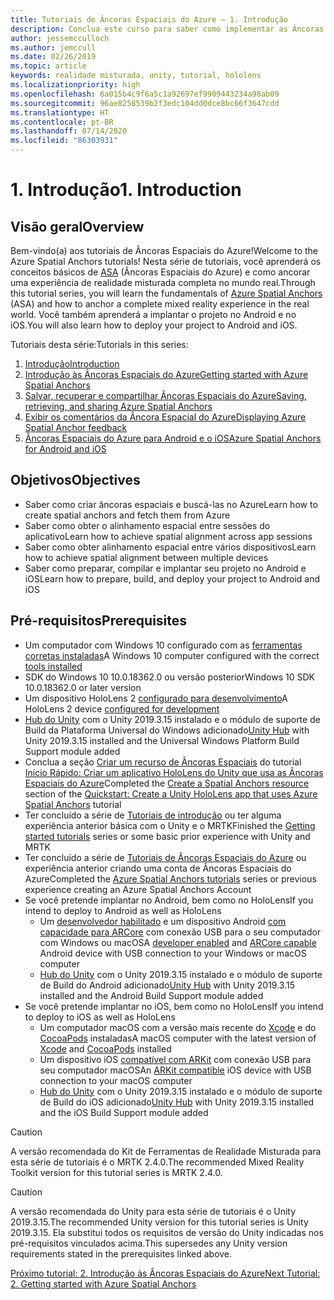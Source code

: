 ```yaml
---
title: Tutoriais de Âncoras Espaciais do Azure – 1. Introdução
description: Conclua este curso para saber como implementar as Âncoras Espaciais do Azure em um aplicativo de realidade misturada.
author: jessemcculloch
ms.author: jemccull
ms.date: 02/26/2019
ms.topic: article
keywords: realidade misturada, unity, tutorial, hololens
ms.localizationpriority: high
ms.openlocfilehash: 6a015b4c9f6a5c1a92697ef9909443234a98ab09
ms.sourcegitcommit: 96ae8258539b2f3edc104dd0dce8bc66f3647cdd
ms.translationtype: HT
ms.contentlocale: pt-BR
ms.lasthandoff: 07/14/2020
ms.locfileid: "86303931"
---
```

# <a name="1-introduction"></a><span data-ttu-id="35967-105">1. Introdução</span><span class="sxs-lookup"><span data-stu-id="35967-105">1. Introduction</span></span>

## <a name="overview"></a><span data-ttu-id="35967-106">Visão geral</span><span class="sxs-lookup"><span data-stu-id="35967-106">Overview</span></span>

<span data-ttu-id="35967-107">Bem-vindo(a) aos tutoriais de Âncoras Espaciais do Azure!</span><span class="sxs-lookup"><span data-stu-id="35967-107">Welcome to the Azure Spatial Anchors tutorials!</span></span> <span data-ttu-id="35967-108">Nesta série de tutoriais, você aprenderá os conceitos básicos de <a href="https://azure.microsoft.com/services/spatial-anchors" target="_blank">ASA</a> (Âncoras Espaciais do Azure) e como ancorar uma experiência de realidade misturada completa no mundo real.</span><span class="sxs-lookup"><span data-stu-id="35967-108">Through this tutorial series, you will learn the fundamentals of <a href="https://azure.microsoft.com/services/spatial-anchors" target="_blank">Azure Spatial Anchors</a> (ASA) and how to anchor a complete mixed reality experience in the real world.</span></span> <span data-ttu-id="35967-109">Você também aprenderá a implantar o projeto no Android e no iOS.</span><span class="sxs-lookup"><span data-stu-id="35967-109">You will also learn how to deploy your project to Android and iOS.</span></span>

<span data-ttu-id="35967-110">Tutoriais desta série:</span><span class="sxs-lookup"><span data-stu-id="35967-110">Tutorials in this series:</span></span>

1. [<span data-ttu-id="35967-111">Introdução</span><span class="sxs-lookup"><span data-stu-id="35967-111">Introduction</span></span>](mr-learning-asa-01.md)
2. [<span data-ttu-id="35967-112">Introdução às Âncoras Espaciais do Azure</span><span class="sxs-lookup"><span data-stu-id="35967-112">Getting started with Azure Spatial Anchors</span></span>](mr-learning-asa-02.md)
3. [<span data-ttu-id="35967-113">Salvar, recuperar e compartilhar Âncoras Espaciais do Azure</span><span class="sxs-lookup"><span data-stu-id="35967-113">Saving, retrieving, and sharing Azure Spatial Anchors</span></span>](mr-learning-asa-03.md)
4. [<span data-ttu-id="35967-114">Exibir os comentários da Âncora Espacial do Azure</span><span class="sxs-lookup"><span data-stu-id="35967-114">Displaying Azure Spatial Anchor feedback</span></span>](mr-learning-asa-04.md)
5. [<span data-ttu-id="35967-115">Âncoras Espaciais do Azure para Android e o iOS</span><span class="sxs-lookup"><span data-stu-id="35967-115">Azure Spatial Anchors for Android and iOS</span></span>](mr-learning-asa-05.md)

## <a name="objectives"></a><span data-ttu-id="35967-116">Objetivos</span><span class="sxs-lookup"><span data-stu-id="35967-116">Objectives</span></span>

* <span data-ttu-id="35967-117">Saber como criar âncoras espaciais e buscá-las no Azure</span><span class="sxs-lookup"><span data-stu-id="35967-117">Learn how to create spatial anchors and fetch them from Azure</span></span>
* <span data-ttu-id="35967-118">Saber como obter o alinhamento espacial entre sessões do aplicativo</span><span class="sxs-lookup"><span data-stu-id="35967-118">Learn how to achieve spatial alignment across app sessions</span></span>
* <span data-ttu-id="35967-119">Saber como obter alinhamento espacial entre vários dispositivos</span><span class="sxs-lookup"><span data-stu-id="35967-119">Learn how to achieve spatial alignment between multiple devices</span></span>
* <span data-ttu-id="35967-120">Saber como preparar, compilar e implantar seu projeto no Android e iOS</span><span class="sxs-lookup"><span data-stu-id="35967-120">Learn how to prepare, build, and deploy your project to Android and iOS</span></span>

## <a name="prerequisites"></a><span data-ttu-id="35967-121">Pré-requisitos</span><span class="sxs-lookup"><span data-stu-id="35967-121">Prerequisites</span></span>

* <span data-ttu-id="35967-122">Um computador com Windows 10 configurado com as [ferramentas corretas instaladas](install-the-tools.md)</span><span class="sxs-lookup"><span data-stu-id="35967-122">A Windows 10 computer configured with the correct [tools installed](install-the-tools.md)</span></span>
* <span data-ttu-id="35967-123">SDK do Windows 10 10.0.18362.0 ou versão posterior</span><span class="sxs-lookup"><span data-stu-id="35967-123">Windows 10 SDK 10.0.18362.0 or later version</span></span>
* <span data-ttu-id="35967-124">Um dispositivo HoloLens 2 [configurado para desenvolvimento](using-visual-studio.md#enabling-developer-mode)</span><span class="sxs-lookup"><span data-stu-id="35967-124">A HoloLens 2 device [configured for development](using-visual-studio.md#enabling-developer-mode)</span></span>
* <span data-ttu-id="35967-125"><a href="https://docs.unity3d.com/Manual/GettingStartedInstallingHub.html" target="_blank">Hub do Unity</a> com o Unity 2019.3.15 instalado e o módulo de suporte de Build da Plataforma Universal do Windows adicionado</span><span class="sxs-lookup"><span data-stu-id="35967-125"><a href="https://docs.unity3d.com/Manual/GettingStartedInstallingHub.html" target="_blank">Unity Hub</a> with Unity 2019.3.15 installed and the Universal Windows Platform Build Support module added</span></span>
* <span data-ttu-id="35967-126">Conclua a seção [Criar um recurso de Âncoras Espaciais](https://docs.microsoft.com/azure/spatial-anchors/quickstarts/get-started-unity-hololens#create-a-spatial-anchors-resource) do tutorial [Início Rápido: Criar um aplicativo HoloLens do Unity que usa as Âncoras Espaciais do Azure](https://docs.microsoft.com/azure/spatial-anchors/quickstarts/get-started-unity-hololens)</span><span class="sxs-lookup"><span data-stu-id="35967-126">Completed the [Create a Spatial Anchors resource](https://docs.microsoft.com/azure/spatial-anchors/quickstarts/get-started-unity-hololens#create-a-spatial-anchors-resource) section of the [Quickstart: Create a Unity HoloLens app that uses Azure Spatial Anchors](https://docs.microsoft.com/azure/spatial-anchors/quickstarts/get-started-unity-hololens) tutorial</span></span>
* <span data-ttu-id="35967-127">Ter concluído a série de [Tutoriais de introdução](mr-learning-base-01.md) ou ter alguma experiência anterior básica com o Unity e o MRTK</span><span class="sxs-lookup"><span data-stu-id="35967-127">Finished the [Getting started tutorials](mr-learning-base-01.md) series or some basic prior experience with Unity and MRTK</span></span>
* <span data-ttu-id="35967-128">Ter concluído a série de [Tutoriais de Âncoras Espaciais do Azure](mr-learning-asa-01.md) ou experiência anterior criando uma conta de Âncoras Espaciais do Azure</span><span class="sxs-lookup"><span data-stu-id="35967-128">Completed the [Azure Spatial Anchors tutorials](mr-learning-asa-01.md) series or previous experience creating an Azure Spatial Anchors Account</span></span>
* <span data-ttu-id="35967-129">Se você pretende implantar no Android, bem como no HoloLens</span><span class="sxs-lookup"><span data-stu-id="35967-129">If you intend to deploy to Android as well as HoloLens</span></span>
  * <span data-ttu-id="35967-130">Um <a href="https://developer.android.com/studio/debug/dev-options" target="_blank">desenvolvedor habilitado</a> e um dispositivo Android <a href="https://developers.google.com/ar/discover/supported-devices" target="_blank">com capacidade para ARCore</a> com conexão USB para o seu computador com Windows ou macOS</span><span class="sxs-lookup"><span data-stu-id="35967-130">A <a href="https://developer.android.com/studio/debug/dev-options" target="_blank">developer enabled</a> and <a href="https://developers.google.com/ar/discover/supported-devices" target="_blank">ARCore capable</a> Android device with USB connection to your Windows or macOS computer</span></span>
  * <span data-ttu-id="35967-131"><a href="https://docs.unity3d.com/Manual/GettingStartedInstallingHub.html" target="_blank">Hub do Unity</a> com o Unity 2019.3.15 instalado e o módulo de suporte de Build do Android adicionado</span><span class="sxs-lookup"><span data-stu-id="35967-131"><a href="https://docs.unity3d.com/Manual/GettingStartedInstallingHub.html" target="_blank">Unity Hub</a> with Unity 2019.3.15 installed and the Android Build Support module added</span></span>
* <span data-ttu-id="35967-132">Se você pretende implantar no iOS, bem como no HoloLens</span><span class="sxs-lookup"><span data-stu-id="35967-132">If you intend to deploy to iOS as well as HoloLens</span></span>
  * <span data-ttu-id="35967-133">Um computador macOS com a versão mais recente do <a href="https://geo.itunes.apple.com/us/app/xcode/id497799835?mt=12" target="_blank">Xcode</a> e do <a href="https://cocoapods.org" target="_blank">CocoaPods</a> instaladas</span><span class="sxs-lookup"><span data-stu-id="35967-133">A macOS computer with the latest version of <a href="https://geo.itunes.apple.com/us/app/xcode/id497799835?mt=12" target="_blank">Xcode</a> and <a href="https://cocoapods.org" target="_blank">CocoaPods</a> installed</span></span>
  * <span data-ttu-id="35967-134">Um dispositivo iOS <a href="https://developer.apple.com/documentation/arkit/verifying_device_support_and_user_permission" target="_blank">compatível com ARKit</a> com conexão USB para seu computador macOS</span><span class="sxs-lookup"><span data-stu-id="35967-134">An <a href="https://developer.apple.com/documentation/arkit/verifying_device_support_and_user_permission" target="_blank">ARKit compatible</a> iOS device with USB connection to your macOS computer</span></span>
  * <span data-ttu-id="35967-135"><a href="https://docs.unity3d.com/Manual/GettingStartedInstallingHub.html" target="_blank">Hub do Unity</a> com o Unity 2019.3.15 instalado e o módulo de suporte de Build do iOS adicionado</span><span class="sxs-lookup"><span data-stu-id="35967-135"><a href="https://docs.unity3d.com/Manual/GettingStartedInstallingHub.html" target="_blank">Unity Hub</a> with Unity 2019.3.15 installed and the iOS Build Support module added</span></span>

> [!CAUTION]
> <span data-ttu-id="35967-136">A versão recomendada do Kit de Ferramentas de Realidade Misturada para esta série de tutoriais é o MRTK 2.4.0.</span><span class="sxs-lookup"><span data-stu-id="35967-136">The recommended Mixed Reality Toolkit version for this tutorial series is MRTK 2.4.0.</span></span>

> [!CAUTION]
> <span data-ttu-id="35967-137">A versão recomendada do Unity para esta série de tutoriais é o Unity 2019.3.15.</span><span class="sxs-lookup"><span data-stu-id="35967-137">The recommended Unity version for this tutorial series is Unity 2019.3.15.</span></span> <span data-ttu-id="35967-138">Ela substitui todos os requisitos de versão do Unity indicadas nos pré-requisitos vinculados acima.</span><span class="sxs-lookup"><span data-stu-id="35967-138">This supersedes any Unity version requirements stated in the prerequisites linked above.</span></span>

[<span data-ttu-id="35967-139">Próximo tutorial: 2. Introdução às Âncoras Espaciais do Azure</span><span class="sxs-lookup"><span data-stu-id="35967-139">Next Tutorial: 2. Getting started with Azure Spatial Anchors</span></span>](mr-learning-asa-02.md)
